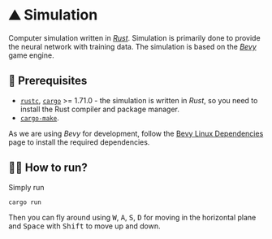 # :mountain: Simulation

Computer simulation written in [_Rust_](https://www.rust-lang.org/). Simulation is primarily done to provide the neural network with training data. The simulation is based on the [_Bevy_](https://bevyengine.org/) game engine.

## :page_with_curl: Prerequisites

- [`rustc`], [`cargo`] >= 1.71.0 - the simulation is written in _Rust_, so you need to install the Rust compiler and package manager.
- [`cargo-make`].

[`rustc`]: https://www.rust-lang.org/tools/install
[`cargo`]: https://doc.rust-lang.org/cargo/getting-started/installation.html
[`cargo-make`]: https://sagiegurari.github.io/cargo-make/

As we are using _Bevy_ for development, follow the [Bevy Linux Dependencies](https://github.com/bevyengine/bevy/blob/main/docs/linux_dependencies.md) page to install the required dependencies.

## :running_man: How to run?

Simply run

```bash
cargo run
```

Then you can fly around using <kbd>W</kbd>, <kbd>A</kbd>, <kbd>S</kbd>, <kbd>D</kbd> for moving in the horizontal plane and <kbd>Space</kbd> with <kbd>Shift</kbd> to move up and down.
